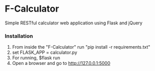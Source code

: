 F-Calculator
===============
Simple RESTful calculator web application using Flask and jQuery

### Installation ###

  1. From inside the "F-Calculator" 
     run "pip install -r requirements.txt"
  2. set FLASK_APP = calculator.py
  2. For running, $flask run
  3. Open a browser and go to http://127.0.0.1:5000
